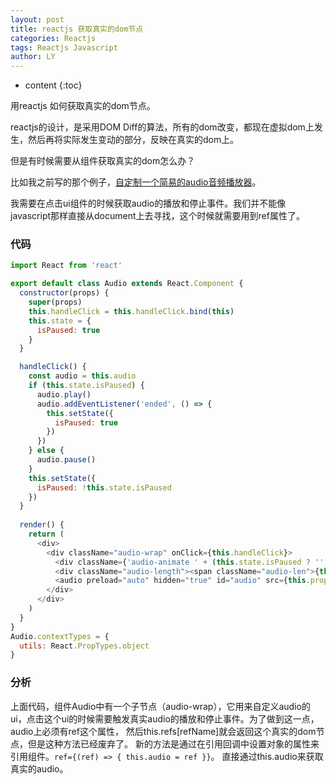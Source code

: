 ```yaml
---
layout: post
title: reactjs 获取真实的dom节点
categories: Reactjs
tags: Reactjs Javascript
author: LY
---
```


* content
{:toc}

用reactjs 如何获取真实的dom节点。

reactjs的设计，是采用DOM Diff的算法，所有的dom改变，都现在虚拟dom上发生，然后再将实际发生变动的部分，反映在真实的dom上。

但是有时候需要从组件获取真实的dom怎么办？

比如我之前写的那个例子，[自定制一个简易的audio音频播放器](http://liuyan5258.github.io/2017/07/06/html5-audio/)。

我需要在点击ui组件的时候获取audio的播放和停止事件。我们并不能像javascript那样直接从document上去寻找，这个时候就需要用到ref属性了。







### 代码
```js
import React from 'react'

export default class Audio extends React.Component {
  constructor(props) {
    super(props)
    this.handleClick = this.handleClick.bind(this)
    this.state = {
      isPaused: true
    }
  }

  handleClick() {
    const audio = this.audio
    if (this.state.isPaused) {
      audio.play()
      audio.addEventListener('ended', () => {
        this.setState({
          isPaused: true
        })
      })
    } else {
      audio.pause()
    }
    this.setState({
      isPaused: !this.state.isPaused
    })
  }
  
  render() {
    return (
      <div>
        <div className="audio-wrap" onClick={this.handleClick}>
          <div className={'audio-animate ' + (this.state.isPaused ? '' : 'play')}></div>
          <div className="audio-length"><span className="audio-len">{this.props.length}"</span></div>
          <audio preload="auto" hidden="true" id="audio" src={this.props.href} ref={(ref) => { this.audio = ref }} />
        </div>
      </div>
    )
  }
}
Audio.contextTypes = {
  utils: React.PropTypes.object
}
```

### 分析

上面代码，组件Audio中有一个子节点（audio-wrap），它用来自定义audio的ui，点击这个ui的时候需要触发真实audio的播放和停止事件。为了做到这一点，audio上必须有ref这个属性，
然后this.refs[refName]就会返回这个真实的dom节点，但是这种方法已经废弃了。 新的方法是通过在引用回调中设置对象的属性来引用组件。`ref={(ref) => { this.audio = ref }}`。
直接通过this.audio来获取真实的audio。